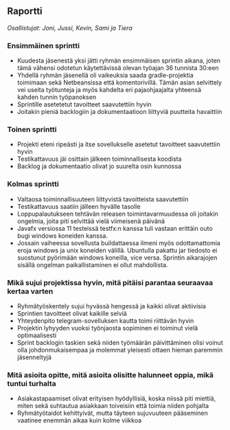 ## Raportti

*Osallistujat: Joni, Jussi, Kevin, Sami ja Tiera*

### Ensimmäinen sprintti
- Kuudesta jäsenestä yksi jätti ryhmän ensimmäisen sprintin aikana, joten tämä vähensi odotetun käytettävissä olevan työajan 36 tunnista 30:een
- Yhdellä ryhmän jäsenellä oli vaikeuksia saada gradle-projektia toimimaan sekä Netbeansissa että komentorivillä. Tämän asian selvittely vei useita työtunteja ja myös kahdelta eri pajaohjaajalta yhteensä kahden tunnin työpanoksen
- Sprintille asetetetut tavoitteet saavutettiin hyvin
- Joitakin pieniä backlogiin ja dokumentaatioon liittyviä puutteita havaittiin 

### Toinen sprintti
- Projekti eteni ripeästi ja itse sovellukselle asetetut tavoitteet saavutettiin hyvin
- Testikattavuus jäi osittain jälkeen toiminnallisesta koodista
- Backlog ja dokumentaatio olivat jo suurelta osin kunnossa

### Kolmas sprintti
- Valtaosa toiminnallisuuteen liittyvistä tavoitteista saavutettiin
- Testikattavuus saatiin jälleen hyvälle tasolle
- Loppupalautukseen tehtävän releasen toimintavarmuudessa oli joitakin ongelmia, joita piti selvittää vielä viimeisenä päivänä
- Javafx versiossa 11 testeissä testfx:n kanssa tuli vastaan erittäin outo bugi windows koneiden kanssa.
- Jossain vaiheessa sovellusta buildattaessa ilmeni myös odottamattomia eroja windows ja unix koneiden välillä. Ubuntulla pakattu jar tiedosto ei suostunut pyörimään windows koneilla, vice versa. Sprintin aikarajojen sisällä ongelman paikallistaminen ei ollut mahdollista.

### Mikä sujui projektissa hyvin, mitä pitäisi parantaa seuraavaa kertaa varten
- Ryhmätyöskentely sujui hyvässä hengessä ja kaikki olivat aktiivisia
- Sprintien tavoitteet olivat kaikille selviä
- Yhteydenpito telegram-sovelluksen kautta toimi riittävän hyvin
- Projektin lyhyyden vuoksi työnjaosta sopiminen ei toiminut vielä optimaalisesti
- Sprint backlogin taskien sekä niiden työmäärän päivittäminen olisi voinut olla johdonmukaisempaa ja molemmat yleisesti ottaen hieman paremmin jäsenneltyjä

### Mitä asioita opitte, mitä asioita olisitte halunneet oppia, mikä tuntui turhalta
- Asiakastapaamiset olivat erityisen hyödyllisiä, koska niissä piti miettiä, miten sekä suhtautua asiakkaan toiveisiin että toimia niiden pohjalta
- Ryhmätyötaidot kehittyivät, mutta täyteen sujuvuuteen pääseminen vaatinee enemmän aikaa kuin kolme viikkoa

